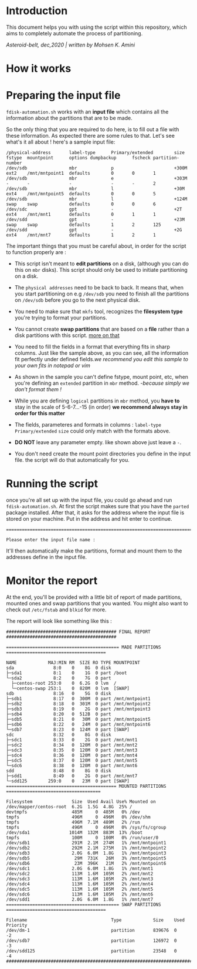# Introduction
This document helps you with using the script within this repository, which aims to completely automate the process of partitioning.

_Asteroid-belt, dec,2020 | written by Mohsen K. Amini_
# How it works
# Preparing the input file
`fdisk-automation.sh` works with an **input file** which contains all the information about the partitions that are to be made.

So the only thing that you are required to do here, is to fill out a file with these information. As expected there are some rules to that. Let's see what's it all about !
here's a sample input file:
~~~
/physical-address       label-type      Primary/extended        size    fstype  mountpoint      options dumpbackup      fscheck partition-number
/dev/sdb                mbr             p                       +300M   ext2    /mnt/mntpoint1  defaults        0       0       1
/dev/sdb                mbr             e                       +303M   -       -               -               -       -       2
/dev/sdb                mbr             l                       +30M    ext4    /mnt/mntpoint5  defaults        0       0       5
/dev/sdb                mbr             l                       +124M   swap    swap            defaults        0       0       6
/dev/sdc                gpt             -                       +2T     ext4    /mnt/mnt1       defaults        0       1       1
/dev/sdd                gpt             -                       +23M    swap    swap            defaults        1       2       125
/dev/sdd                gpt             -                       +2G     ext4    /mnt/mnt7       defaults        1       2       1
~~~
The important things that you must be careful about, in order for the script to function properly are :

- This script isn't meant to **edit partitions** on a disk, (although you can do this on `mbr` disks). This script should only be used to initiate partitioning on a disk.

- The `physical addresses` need to be back to back. It means that, when you start partitioning on e.g `/dev/sdb` you need to finish all the partitions on `/dev/sdb` before you go to the next physical disk.

- You need to make sure that `mkfs` tool, recognizes the **filesystem type** you're trying to format your partitions.

- You cannot create **swap partitions** that are based on a **file** rather than a disk partitions with this script. [more on that](https://docs.alfresco.com/3.4/tasks/swap-space-lin.html)

- You need to fill the fields in a format that everything fits in sharp columns. Just like the sample above, as you can see, all the information fit perfectly under defined fields._we recommend you edit this sample to your own fits in notepad or vim_

- As shown in the sample you can't define fstype, mount point, etc, when you're defining an `extended` partition in `mbr` method. -_because simply we don't format them !_

- While you are defining `logical` partitions in `mbr` method, you **have to** stay in the scale of 5-6-7...-15 (in order) **we recommend always stay in order for this matter**

- The fields, parameteres and formats in columns : `label-type` `Primary/extended` `size` could only match with the formats above.

- **DO NOT** leave any parameter empty. like shown above just leave a `-`.

- You don't need create the mount point directories you define in the input file. the script will do that automatically for you.

# Running the script
once you're all set up with the input file, you could go ahead and run ` fdisk-automation.sh`. At first the script makes sure that you have the `parted` package installed. After that, it asks for the address where the input file is stored on your machine. Put in the address and hit enter to continue.
~~~
==================================================================================================

Please enter the input file name :
~~~
It'll then automatically make the partitions, format and mount them to the addresses define in the input file.

# Monitor the report
At the end, you'll be provided with a little bit of report of made partitions, mounted ones and swap partitions that you wanted.
You might also want to check out `/etc/fstab` and `blkid` for more.

The report will look like something like this :
~~~
########################################## FINAL REPORT ##########################################

=========================================== MADE PARTITIONS ======================================

NAME            MAJ:MIN RM  SIZE RO TYPE MOUNTPOINT
sda               8:0    0    8G  0 disk
├─sda1            8:1    0    1G  0 part /boot
└─sda2            8:2    0    7G  0 part
  ├─centos-root 253:0    0  6.2G  0 lvm  /
  └─centos-swap 253:1    0  820M  0 lvm  [SWAP]
sdb               8:16   0    5G  0 disk
├─sdb1            8:17   0  300M  0 part /mnt/mntpoint1
├─sdb2            8:18   0  301M  0 part /mnt/mntpoint2
├─sdb3            8:19   0    2G  0 part /mnt/mntpoint3
├─sdb4            8:20   0  512B  0 part
├─sdb5            8:21   0   30M  0 part /mnt/mntpoint5
├─sdb6            8:22   0   24M  0 part /mnt/mntpoint6
└─sdb7            8:23   0  124M  0 part [SWAP]
sdc               8:32   0    8G  0 disk
├─sdc1            8:33   0    2G  0 part /mnt/mnt1
├─sdc2            8:34   0  120M  0 part /mnt/mnt2
├─sdc3            8:35   0  120M  0 part /mnt/mnt3
├─sdc4            8:36   0  120M  0 part /mnt/mnt4
├─sdc5            8:37   0  120M  0 part /mnt/mnt5
└─sdc6            8:38   0  120M  0 part /mnt/mnt6
sdd               8:48   0    8G  0 disk
├─sdd1            8:49   0    2G  0 part /mnt/mnt7
└─sdd125        259:0    0   23M  0 part [SWAP]
========================================== MOUNTED PARTITIONS ====================================

Filesystem               Size  Used Avail Use% Mounted on
/dev/mapper/centos-root  6.2G  1.5G  4.8G  25% /
devtmpfs                 485M     0  485M   0% /dev
tmpfs                    496M     0  496M   0% /dev/shm
tmpfs                    496M  7.1M  489M   2% /run
tmpfs                    496M     0  496M   0% /sys/fs/cgroup
/dev/sda1               1014M  132M  883M  13% /boot
tmpfs                    100M     0  100M   0% /run/user/0
/dev/sdb1                291M  2.1M  274M   1% /mnt/mntpoint1
/dev/sdb2                292M  2.1M  275M   1% /mnt/mntpoint2
/dev/sdb3                2.0G  6.0M  1.8G   1% /mnt/mntpoint3
/dev/sdb5                 29M  731K   26M   3% /mnt/mntpoint5
/dev/sdb6                 23M  396K   21M   2% /mnt/mntpoint6
/dev/sdc1                2.0G  6.0M  1.8G   1% /mnt/mnt1
/dev/sdc2                113M  1.6M  105M   2% /mnt/mnt2
/dev/sdc3                113M  1.6M  105M   2% /mnt/mnt3
/dev/sdc4                113M  1.6M  105M   2% /mnt/mnt4
/dev/sdc5                113M  1.6M  105M   2% /mnt/mnt5
/dev/sdc6                113M  1.6M  105M   2% /mnt/mnt6
/dev/sdd1                2.0G  6.0M  1.8G   1% /mnt/mnt7
=========================================== SWAP PARTITIONS ======================================

Filename                                Type            Size    Used    Priority
/dev/dm-1                               partition       839676  0       -2
/dev/sdb7                               partition       126972  0       -3
/dev/sdd125                             partition       23548   0       -4
##################################################################################################

~~~


